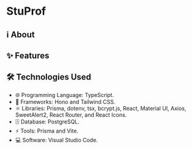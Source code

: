 # StuProf

## ℹ️ About

## ✨ Features

## 🛠️ Technologies Used

- 🌐 Programming Language: TypeScript.
- 🧩 Frameworks: Hono and Tailwind CSS.
- ⚛️ Libraries: Prisma, dotenv, tsx, bcrypt.js, React, Material UI, Axios, SweetAlert2, React Router, and React Icons.
- 🗄️ Database: PostgreSQL.
- ⚡ Tools: Prisma and Vite.
- 💻 Software: Visual Studio Code.
